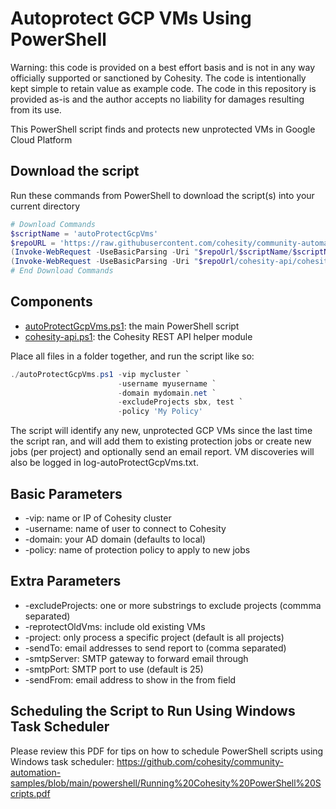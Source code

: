 # Autoprotect GCP VMs Using PowerShell

Warning: this code is provided on a best effort basis and is not in any way officially supported or sanctioned by Cohesity. The code is intentionally kept simple to retain value as example code. The code in this repository is provided as-is and the author accepts no liability for damages resulting from its use.

This PowerShell script finds and protects new unprotected VMs in Google Cloud Platform

## Download the script

Run these commands from PowerShell to download the script(s) into your current directory

```powershell
# Download Commands
$scriptName = 'autoProtectGcpVms'
$repoURL = 'https://raw.githubusercontent.com/cohesity/community-automation-samples/main/powershell'
(Invoke-WebRequest -UseBasicParsing -Uri "$repoUrl/$scriptName/$scriptName.ps1").content | Out-File "$scriptName.ps1"; (Get-Content "$scriptName.ps1") | Set-Content "$scriptName.ps1"
(Invoke-WebRequest -UseBasicParsing -Uri "$repoUrl/cohesity-api/cohesity-api.ps1").content | Out-File cohesity-api.ps1; (Get-Content cohesity-api.ps1) | Set-Content cohesity-api.ps1
# End Download Commands
```

## Components

* [autoProtectGcpVms.ps1](https://raw.githubusercontent.com/cohesity/community-automation-samples/main/powershell/autoProtectGcpVms/autoProtectGcpVms.ps1): the main PowerShell script
* [cohesity-api.ps1](https://raw.githubusercontent.com/cohesity/community-automation-samples/main/powershell/cohesity-api/cohesity-api.ps1): the Cohesity REST API helper module

Place all files in a folder together, and run the script like so:

```powershell
./autoProtectGcpVms.ps1 -vip mycluster `
                        -username myusername `
                        -domain mydomain.net `
                        -excludeProjects sbx, test `
                        -policy 'My Policy'
```

The script will identify any new, unprotected GCP VMs since the last time the script ran, and will add them to existing protection jobs or create new jobs (per project) and optionally send an email report. VM discoveries will also be logged in log-autoProtectGcpVms.txt.

## Basic Parameters

* -vip: name or IP of Cohesity cluster
* -username: name of user to connect to Cohesity
* -domain: your AD domain (defaults to local)
* -policy: name of protection policy to apply to new jobs

## Extra Parameters

* -excludeProjects: one or more substrings to exclude projects (commma separated)
* -reprotectOldVms: include old existing VMs
* -project: only process a specific project (default is all projects)
* -sendTo: email addresses to send report to (comma separated)
* -smtpServer: SMTP gateway to forward email through
* -smtpPort: SMTP port to use (default is 25)
* -sendFrom: email address to show in the from field

## Scheduling the Script to Run Using Windows Task Scheduler

Please review this PDF for tips on how to schedule PowerShell scripts using Windows task scheduler: <https://github.com/cohesity/community-automation-samples/blob/main/powershell/Running%20Cohesity%20PowerShell%20Scripts.pdf>
